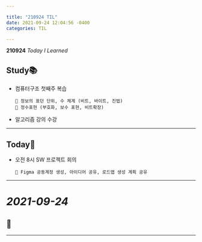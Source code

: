 ```yaml
---

title: "210924 TIL"
date: 2021-09-24 12:04:56 -0400
categories: TIL

---
```


**210924** _Today I Learned_

## Study📚

  * 컴퓨터구조 첫째주 복습
        
        🧩 정보의 표던 단위, 수 체계 (비트, 바이트, 진법)
        🧩 정수표현 (부호화, 보수 표현, 비트확장)

  * 알고리즘 강의 수강 


  ---

## Today🍓

  * 오전 8시 SW 프로젝트 회의
        
        🧩 Figma 공동계정 생성, 아이디어 공유, 로드맵 생성 계획 공유



---

# _2021-09-24_



## 🍉



---